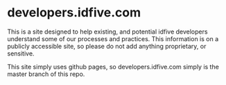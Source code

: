 # developers.idfive.com

This is a site designed to help existing, and potential idfive developers understand some of our processes and practices. This information is on a publicly accessible site, so please do not add anything proprietary, or sensitive.

This site simply uses github pages, so developers.idfive.com simply is the master branch of this repo.
